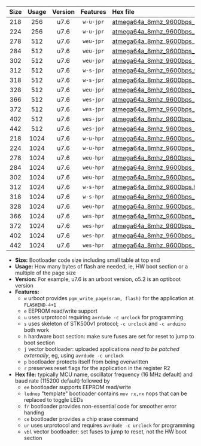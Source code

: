 |Size|Usage|Version|Features|Hex file|
|:-:|:-:|:-:|:-:|:--|
|218|256|u7.6|`w-u-jpr`|[atmega64a_8mhz_9600bps_ur_vbl.hex](https://raw.githubusercontent.com/stefanrueger/urboot/main/bootloaders/atmega64a/fcpu_8mhz/9600_bps/atmega64a_8mhz_9600bps_ur_vbl.hex)|
|224|256|u7.6|`w-u-jpr`|[atmega64a_8mhz_9600bps_lednop_ur_vbl.hex](https://raw.githubusercontent.com/stefanrueger/urboot/main/bootloaders/atmega64a/fcpu_8mhz/9600_bps/atmega64a_8mhz_9600bps_lednop_ur_vbl.hex)|
|278|512|u7.6|`weu-jpr`|[atmega64a_8mhz_9600bps_ee_ur_vbl.hex](https://raw.githubusercontent.com/stefanrueger/urboot/main/bootloaders/atmega64a/fcpu_8mhz/9600_bps/atmega64a_8mhz_9600bps_ee_ur_vbl.hex)|
|284|512|u7.6|`weu-jpr`|[atmega64a_8mhz_9600bps_ee_lednop_ur_vbl.hex](https://raw.githubusercontent.com/stefanrueger/urboot/main/bootloaders/atmega64a/fcpu_8mhz/9600_bps/atmega64a_8mhz_9600bps_ee_lednop_ur_vbl.hex)|
|302|512|u7.6|`weu-jpr`|[atmega64a_8mhz_9600bps_ee_lednop_fr_ur_vbl.hex](https://raw.githubusercontent.com/stefanrueger/urboot/main/bootloaders/atmega64a/fcpu_8mhz/9600_bps/atmega64a_8mhz_9600bps_ee_lednop_fr_ur_vbl.hex)|
|312|512|u7.6|`w-s-jpr`|[atmega64a_8mhz_9600bps_vbl.hex](https://raw.githubusercontent.com/stefanrueger/urboot/main/bootloaders/atmega64a/fcpu_8mhz/9600_bps/atmega64a_8mhz_9600bps_vbl.hex)|
|318|512|u7.6|`w-s-jpr`|[atmega64a_8mhz_9600bps_lednop_vbl.hex](https://raw.githubusercontent.com/stefanrueger/urboot/main/bootloaders/atmega64a/fcpu_8mhz/9600_bps/atmega64a_8mhz_9600bps_lednop_vbl.hex)|
|328|512|u7.6|`weu-jpr`|[atmega64a_8mhz_9600bps_ee_lednop_fr_ce_ur_vbl.hex](https://raw.githubusercontent.com/stefanrueger/urboot/main/bootloaders/atmega64a/fcpu_8mhz/9600_bps/atmega64a_8mhz_9600bps_ee_lednop_fr_ce_ur_vbl.hex)|
|366|512|u7.6|`wes-jpr`|[atmega64a_8mhz_9600bps_ee_vbl.hex](https://raw.githubusercontent.com/stefanrueger/urboot/main/bootloaders/atmega64a/fcpu_8mhz/9600_bps/atmega64a_8mhz_9600bps_ee_vbl.hex)|
|372|512|u7.6|`wes-jpr`|[atmega64a_8mhz_9600bps_ee_lednop_vbl.hex](https://raw.githubusercontent.com/stefanrueger/urboot/main/bootloaders/atmega64a/fcpu_8mhz/9600_bps/atmega64a_8mhz_9600bps_ee_lednop_vbl.hex)|
|402|512|u7.6|`wes-jpr`|[atmega64a_8mhz_9600bps_ee_lednop_fr_vbl.hex](https://raw.githubusercontent.com/stefanrueger/urboot/main/bootloaders/atmega64a/fcpu_8mhz/9600_bps/atmega64a_8mhz_9600bps_ee_lednop_fr_vbl.hex)|
|442|512|u7.6|`wes-jpr`|[atmega64a_8mhz_9600bps_ee_lednop_fr_ce_vbl.hex](https://raw.githubusercontent.com/stefanrueger/urboot/main/bootloaders/atmega64a/fcpu_8mhz/9600_bps/atmega64a_8mhz_9600bps_ee_lednop_fr_ce_vbl.hex)|
|218|1024|u7.6|`w-u-hpr`|[atmega64a_8mhz_9600bps_ur.hex](https://raw.githubusercontent.com/stefanrueger/urboot/main/bootloaders/atmega64a/fcpu_8mhz/9600_bps/atmega64a_8mhz_9600bps_ur.hex)|
|224|1024|u7.6|`w-u-hpr`|[atmega64a_8mhz_9600bps_lednop_ur.hex](https://raw.githubusercontent.com/stefanrueger/urboot/main/bootloaders/atmega64a/fcpu_8mhz/9600_bps/atmega64a_8mhz_9600bps_lednop_ur.hex)|
|278|1024|u7.6|`weu-hpr`|[atmega64a_8mhz_9600bps_ee_ur.hex](https://raw.githubusercontent.com/stefanrueger/urboot/main/bootloaders/atmega64a/fcpu_8mhz/9600_bps/atmega64a_8mhz_9600bps_ee_ur.hex)|
|284|1024|u7.6|`weu-hpr`|[atmega64a_8mhz_9600bps_ee_lednop_ur.hex](https://raw.githubusercontent.com/stefanrueger/urboot/main/bootloaders/atmega64a/fcpu_8mhz/9600_bps/atmega64a_8mhz_9600bps_ee_lednop_ur.hex)|
|302|1024|u7.6|`weu-hpr`|[atmega64a_8mhz_9600bps_ee_lednop_fr_ur.hex](https://raw.githubusercontent.com/stefanrueger/urboot/main/bootloaders/atmega64a/fcpu_8mhz/9600_bps/atmega64a_8mhz_9600bps_ee_lednop_fr_ur.hex)|
|312|1024|u7.6|`w-s-hpr`|[atmega64a_8mhz_9600bps.hex](https://raw.githubusercontent.com/stefanrueger/urboot/main/bootloaders/atmega64a/fcpu_8mhz/9600_bps/atmega64a_8mhz_9600bps.hex)|
|318|1024|u7.6|`w-s-hpr`|[atmega64a_8mhz_9600bps_lednop.hex](https://raw.githubusercontent.com/stefanrueger/urboot/main/bootloaders/atmega64a/fcpu_8mhz/9600_bps/atmega64a_8mhz_9600bps_lednop.hex)|
|328|1024|u7.6|`weu-hpr`|[atmega64a_8mhz_9600bps_ee_lednop_fr_ce_ur.hex](https://raw.githubusercontent.com/stefanrueger/urboot/main/bootloaders/atmega64a/fcpu_8mhz/9600_bps/atmega64a_8mhz_9600bps_ee_lednop_fr_ce_ur.hex)|
|366|1024|u7.6|`wes-hpr`|[atmega64a_8mhz_9600bps_ee.hex](https://raw.githubusercontent.com/stefanrueger/urboot/main/bootloaders/atmega64a/fcpu_8mhz/9600_bps/atmega64a_8mhz_9600bps_ee.hex)|
|372|1024|u7.6|`wes-hpr`|[atmega64a_8mhz_9600bps_ee_lednop.hex](https://raw.githubusercontent.com/stefanrueger/urboot/main/bootloaders/atmega64a/fcpu_8mhz/9600_bps/atmega64a_8mhz_9600bps_ee_lednop.hex)|
|402|1024|u7.6|`wes-hpr`|[atmega64a_8mhz_9600bps_ee_lednop_fr.hex](https://raw.githubusercontent.com/stefanrueger/urboot/main/bootloaders/atmega64a/fcpu_8mhz/9600_bps/atmega64a_8mhz_9600bps_ee_lednop_fr.hex)|
|442|1024|u7.6|`wes-hpr`|[atmega64a_8mhz_9600bps_ee_lednop_fr_ce.hex](https://raw.githubusercontent.com/stefanrueger/urboot/main/bootloaders/atmega64a/fcpu_8mhz/9600_bps/atmega64a_8mhz_9600bps_ee_lednop_fr_ce.hex)|

- **Size:** Bootloader code size including small table at top end
- **Usage:** How many bytes of flash are needed, ie, HW boot section or a multiple of the page size
- **Version:** For example, u7.6 is an urboot version, o5.2 is an optiboot version
- **Features:**
  + `w` urboot provides `pgm_write_page(sram, flash)` for the application at `FLASHEND-4+1`
  + `e` EEPROM read/write support
  + `u` uses urprotocol requiring `avrdude -c urclock` for programming
  + `s` uses skeleton of STK500v1 protocol; `-c urclock` and `-c arduino` both work
  + `h` hardware boot section: make sure fuses are set for reset to jump to boot section
  + `j` vector bootloader: uploaded applications *need to be patched externally*, eg, using `avrdude -c urclock`
  + `p` bootloader protects itself from being overwritten
  + `r` preserves reset flags for the application in the register R2
- **Hex file:** typically MCU name, oscillator frequency (16 MHz default) and baud rate (115200 default) followed by
  + `ee` bootloader supports EEPROM read/write
  + `lednop` "template" bootloader contains `mov rx,rx` nops that can be replaced to toggle LEDs
  + `fr` bootloader provides non-essential code for smoother error handing
  + `ce` bootloader provides a chip erase command
  + `ur` uses urprotocol and requires `avrdude -c urclock` for programming
  + `vbl` vector bootloader: set fuses to jump to reset, not the HW boot section
